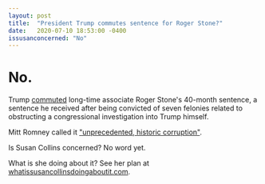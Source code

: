 ```yaml
---
layout: post
title:  "President Trump commutes sentence for Roger Stone?"
date:   2020-07-10 18:53:00 -0400
issusanconcerned: "No"
---
```

# No.

Trump [commuted](https://www.nytimes.com/2020/07/10/us/politics/trump-roger-stone-clemency.html) long-time associate Roger Stone's 40-month sentence, a sentence he received after being convicted of seven felonies related to obstructing a congressional investigation into Trump himself.

Mitt Romney called it ["unprecedented, historic corruption"](https://twitter.com/MittRomney/status/1281937795616067586).

Is Susan Collins concerned? No word yet.

What is she doing about it? See her plan at [whatissusancollinsdoingaboutit.com](https://whatissusancollinsdoingaboutit.com).
